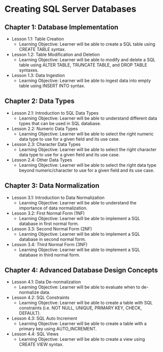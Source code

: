 # Creating SQL Server Databases

## Chapter 1: Database Implementation
* Lesson 1.1: Table Creation
  * Learning Objective: Learner will be able to create a SQL table using CREATE TABLE syntax.
* Lesson 1.2: Table Modification and Deletion
  * Learning Objective: Learner will be able to modify and delete a SQL table using ALTER TABLE, TRUNCATE TABLE, and DROP TABLE syntaxes.
* Lesson 1.3: Data Ingestion
  * Learning Objective: Learner will be able to ingest data into empty table using INSERT INTO syntax.

## Chapter 2: Data Types
* Lesson 2.1: Introduction to SQL Data Types
  * Learning Objective: Learner will be able to understand different data types that can be used in SQL database.
* Lesson 2.2: Numeric Data Types
  * Learning Objective: Learner will be able to select the right numeric data type to use for a given field and its use case.
* Lesson 2.3: Character Data Types
  * Learning Objective: Learner will be able to select the right character data type to use for a given field and its use case.
* Lesson 2.4: Other Data Types
  * Learning Objective: Learner will be able to select the right data type beyond numeric/character to use for a given field and its use case.

## Chapter 3: Data Normalization
* Lesson 3.1: Introduction to Data Normalization
  * Learning Objective: Learner will be able to understand the importance of data normalization.
* Lesson 3.2: First Normal Form (1NF)
  * Learning Objective: Learner will be able to implement a SQL database in first normal form.
* Lesson 3.3: Second Normal Form (2NF)
  * Learning Objective: Learner will be able to implement a SQL database in second normal form.
* Lesson 3.4: Third Normal Form (3NF)
  * Learning Objective: Learner will be able to implement a SQL database in third normal form.

## Chapter 4: Advanced Database Design Concepts
* Lesson 4.1: Data De-normalization
  * Learning Objective: Learner will be able to evaluate when to de-normalize data.
* Lesson 4.2: SQL Constraints
  * Learning Objective: Learner will be able to create a table with SQL constraints (i.e. NOT NULL, UNIQUE, PRIMARY KEY, CHECK, DEFAULT).
* Lesson 4.3: SQL Auto Increment
  * Learning Objective: Learner will be able to create a table with a primary key using AUTO_INCREMENT.
* Lesson 4.4: SQL Views
  * Learning Objective: Learner will be able to create a view using CREATE VIEW syntax.
